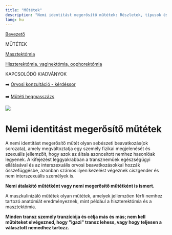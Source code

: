 ```yaml
---
title: "Műtétek"
description: "Nemi identitást megerősítő műtétek: Részletek, típusok és egyéb fontos információk. A maszkulinizációs műtétek és a tranzíció sokszínűsége. 🏳️‍⚧️✨"
lang: hu
---
```


<div class="floating-columns">

<div class="floating-bar">

[Bevezető](/#/entry?id=maszkulinizalas-mutetek)

MŰTÉTEK

[Masztektómia](/#/entry?id=maszkulinizalas-masztektomia)

[Hiszterektómia, vaginektómia, oophorektómia](/#/entry?id=maszkulinizalas-hiszterektomia-vaginektomia-oophorektomia)

KAPCSOLÓDÓ KIADVÁNYOK

➡️ [Orvosi konzultáció - kérdéssor](https://public.genderutikalauz.hu/orvosi-konzultacio-kerdessor.pdf)

➡️ [Műtéti hegmasszázs](https://public.genderutikalauz.hu/muteti-hegmasszazs.pdf)

</div>

<div class="wiki-content">

<div class="header-image"><img src="assets/images/undraw_feeling_of_joy.svg" /></div>

# Nemi identitást megerősítő műtétek

A nemi identitást megerősítő műtét olyan sebészeti beavatkozás(ok sorozata), amely megváltoztatja egy személy fizikai megjelenését és szexuális jellemzőit, hogy azok az általa azonosított nemhez hasonlóak legyenek. A kifejezést leggyakrabban a transzneműek egészségügyi ellátásával és az interszexuális orvosi beavatkozásokkal hozzák összefüggésbe, azonban számos ilyen kezelést végeznek ciszgender és nem interszexuális személyek is.

**Nemi átalakító műtétként vagy nemi megerősítő műtétként is ismert.**

A maszkulinizáló műtétek olyan műtétek, amelyek jellemzően férfi nemhez tartozó anatómiát eredményeznek, mint például a hiszterektómia és a masztektómia.

**Minden transz személy tranzíciója és célja más és más; nem kell műtéteket elvégezned, hogy "igazi" transz lehess, vagy hogy teljesen a választott nemedhez tartozz.**

</div>